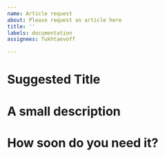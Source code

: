 ```yaml
---
name: Article request
about: Please request an article here
title: ''
labels: documentation
assignees: Tukhtaevoff

---
```


# Suggested Title

# A small description

# How soon do you need it?
